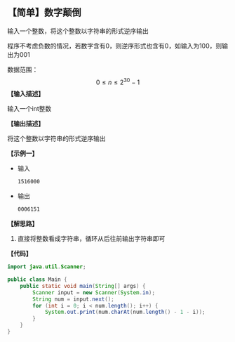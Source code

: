 
## 【简单】数字颠倒

输入一个整数，将这个整数以字符串的形式逆序输出

程序不考虑负数的情况，若数字含有0，则逆序形式也含有0，如输入为100，则输出为001

数据范围：
$$
0≤n≤2^{30}−1
$$
**【输入描述】**

输入一个int整数

**【输出描述】**

将这个整数以字符串的形式逆序输出

**【示例一】**

- 输入

  ```bash
  1516000
  ```
  
- 输出

  ```bash
  0006151
  ```


**【解思路】**

1. 直接将整数看成字符串，循环从后往前输出字符串即可

**【代码】**

```java
import java.util.Scanner;

public class Main {
    public static void main(String[] args) {
        Scanner input = new Scanner(System.in);
        String num = input.next();
        for (int i = 0; i < num.length(); i++) {
            System.out.print(num.charAt(num.length() - 1 - i));
        }
    }
}
```